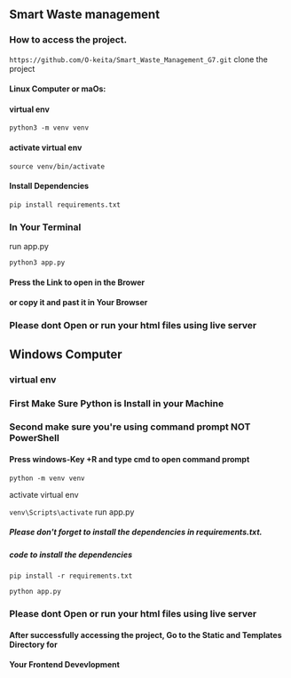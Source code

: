 ## Smart Waste management

### How to access the project.

`https://github.com/O-keita/Smart_Waste_Management_G7.git`
clone the project

#### Linux Computer or maOs:

#### virtual env

```python3 -m venv venv```

#### activate virtual env

```source venv/bin/activate```
#### Install Dependencies 
```pip install requirements.txt```

### In Your Terminal


run app.py

```python3 app.py```

#### Press the Link to open in the Brower
#### or copy it and past it in Your Browser

### Please dont Open or run your html files using live server


## Windows Computer
### virtual env
### First Make Sure Python is Install in your Machine
### Second make sure you're using command prompt NOT PowerShell
#### Press windows-Key +R and type cmd to open command prompt

```python -m venv venv```

activate virtual env

```venv\Scripts\activate```
run app.py

##### Please don't forget to install the dependencies in requirements.txt.
##### code to install the dependencies

```pip install -r requirements.txt```

```python app.py```
### Please dont Open or run your html files using live server

#### After successfully accessing the project, Go to the Static and Templates Directory for
#### Your Frontend Devevlopment

